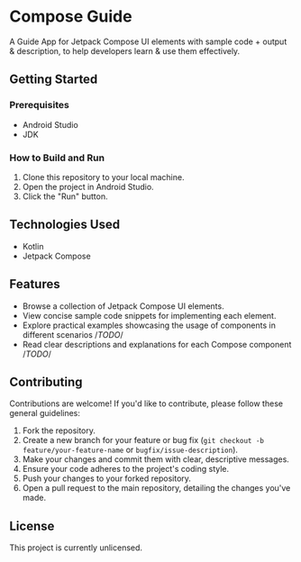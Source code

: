 # Compose Guide

A Guide App for Jetpack Compose UI elements with sample code + output & description, to help developers learn & use them effectively.


## Getting Started

### Prerequisites

*   Android Studio 
*   JDK 

### How to Build and Run

1.  Clone this repository to your local machine.
2.  Open the project in Android Studio.
3.  Click the "Run" button.

## Technologies Used

*   Kotlin
*   Jetpack Compose

## Features

*   Browse a collection of Jetpack Compose UI elements.
*   View concise sample code snippets for implementing each element.
*   Explore practical examples showcasing the usage of components in different scenarios /*TODO*/
*   Read clear descriptions and explanations for each Compose component /*TODO*/

## Contributing

Contributions are welcome! If you'd like to contribute, please follow these general guidelines:

1.  Fork the repository.
2.  Create a new branch for your feature or bug fix (`git checkout -b feature/your-feature-name` or `bugfix/issue-description`).
3.  Make your changes and commit them with clear, descriptive messages.
4.  Ensure your code adheres to the project's coding style.
5.  Push your changes to your forked repository.
6.  Open a pull request to the main repository, detailing the changes you've made.

## License

This project is currently unlicensed.
